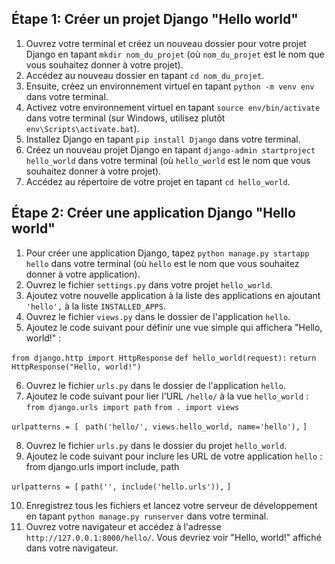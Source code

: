 ## Étape 1: Créer un projet Django "Hello world"

1.  Ouvrez votre terminal et créez un nouveau dossier pour votre projet Django en tapant `mkdir nom_du_projet` (où `nom_du_projet` est le nom que vous souhaitez donner à votre projet).
2.  Accédez au nouveau dossier en tapant `cd nom_du_projet`.
3.  Ensuite, créez un environnement virtuel en tapant `python -m venv env` dans votre terminal.
4.  Activez votre environnement virtuel en tapant `source env/bin/activate` dans votre terminal (sur Windows, utilisez plutôt `env\Scripts\activate.bat`).
5.  Installez Django en tapant `pip install Django` dans votre terminal.
6.  Créez un nouveau projet Django en tapant `django-admin startproject hello_world` dans votre terminal (où `hello_world` est le nom que vous souhaitez donner à votre projet).
7.  Accédez au répertoire de votre projet en tapant `cd hello_world`.

## Étape 2: Créer une application Django "Hello world"

1.  Pour créer une application Django, tapez `python manage.py startapp hello` dans votre terminal (où `hello` est le nom que vous souhaitez donner à votre application).
2.  Ouvrez le fichier `settings.py` dans votre projet `hello_world`.
3.  Ajoutez votre nouvelle application à la liste des applications en ajoutant `'hello',` à la liste `INSTALLED_APPS`.
4.  Ouvrez le fichier `views.py` dans le dossier de l'application `hello`.
5.  Ajoutez le code suivant pour définir une vue simple qui affichera "Hello, world!" :


``from django.http import HttpResponse``
``def hello_world(request):``
    ``return HttpResponse("Hello, world!")``


6.  Ouvrez le fichier `urls.py` dans le dossier de l'application `hello`.
7.  Ajoutez le code suivant pour lier l'URL `/hello/` à la vue `hello_world` :
``from django.urls import path``
``from . import views``

``urlpatterns = [``
   `` path('hello/', views.hello_world, name='hello'),``
``]``

8.  Ouvrez le fichier `urls.py` dans le dossier du projet `hello_world`.
9.  Ajoutez le code suivant pour inclure les URL de votre application `hello` :
	from django.urls import include, path

``urlpatterns = [``
    ``path('', include('hello.urls')),``
``]``

10.  Enregistrez tous les fichiers et lancez votre serveur de développement en tapant `python manage.py runserver` dans votre terminal.
11.  Ouvrez votre navigateur et accédez à l'adresse `http://127.0.0.1:8000/hello/`. Vous devriez voir "Hello, world!" affiché dans votre navigateur.

